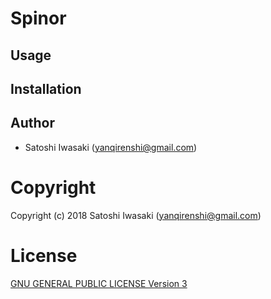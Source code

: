 # Spinor

## Usage

## Installation

## Author

+ Satoshi Iwasaki (yanqirenshi@gmail.com)

# Copyright

Copyright (c) 2018 Satoshi Iwasaki (yanqirenshi@gmail.com)

# License

[GNU GENERAL PUBLIC LICENSE Version 3](https://www.gnu.org/licenses/gpl-3.0.txt)
